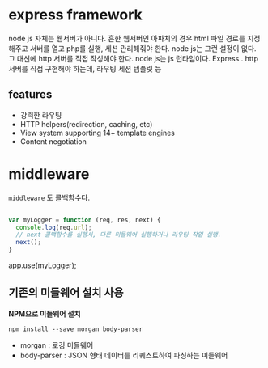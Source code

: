 # express framework

node js 자체는 웹서버가 아니다. 흔한 웹서버인 아파치의 경우 html 파일 경로를 지정해주고 서버를 열고 php를 실행, 세션 관리해줘야 한다. node js는 그런 설정이 없다. 그 대신에 http 서버를 직접 작성해야 한다. node js는 js 런타임이다. Express..
http 서버를 직접 구현해야 하는데, 라우팅 세션 템플릿 등

## features

- 강력한 라우팅
- HTTP helpers(redirection, caching, etc)
- View system supporting 14+ template engines
- Content negotiation












# middleware

`middleware` 도 콜백함수다.

```javascript

var myLogger = function (req, res, next) {
  console.log(req.url);
  // next 콜백함수를 실행시, 다른 미들웨어 실행하거나 라우팅 작업 실행.
  next();
}

```
app.use(myLogger);


## 기존의 미들웨어 설치 사용

**NPM으로 미들웨어 설치**

```
npm install --save morgan body-parser
```

- morgan : 로깅 미들웨어
- body-parser : JSON 형태 데이터를 리퀘스트하여 파싱하는 미들웨어
